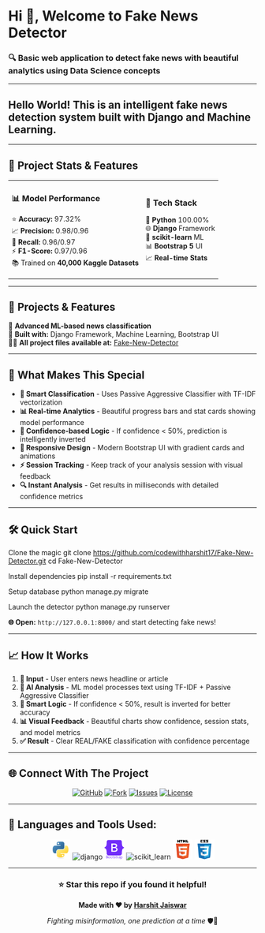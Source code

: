 # Hi 👋, Welcome to Fake News Detector

### 🔍 Basic web application to detect fake news with beautiful analytics using Data Science concepts

---

## Hello World! This is an intelligent fake news detection system built with Django and Machine Learning.


---

## 🚀 **Project Stats & Features**

<table>
<tr>
<td>

### 📊 **Model Performance**
⭐ **Accuracy:** 97.32%    
📈 **Precision:** 0.98/0.96  
🎯 **Recall:** 0.96/0.97  
⚡ **F1-Score:** 0.97/0.96  
📚 Trained on **40,000 Kaggle Datasets** 

</td>
<td>

### 🎨 **Tech Stack**
🐍 **Python** 100.00%  
🌐 **Django** Framework  
🤖 **scikit-learn** ML  
📊 **Bootstrap 5** UI  
📈 **Real-time Stats**  

</td>
</tr>
</table>

---

## 🚀 **Projects & Features**

🔬 **Advanced ML-based news classification**  
🌱 **Built with:** Django Framework, Machine Learning, Bootstrap UI  
👨‍💻 **All project files available at:** [Fake-New-Detector](https://github.com/codewithharshit17/Fake-New-Detector)  

---

## 🌟 **What Makes This Special**

- **🧠 Smart Classification** - Uses Passive Aggressive Classifier with TF-IDF vectorization
- **📊 Real-time Analytics** - Beautiful progress bars and stat cards showing model performance
- **🎯 Confidence-based Logic** - If confidence < 50%, prediction is intelligently inverted
- **📱 Responsive Design** - Modern Bootstrap UI with gradient cards and animations
- **⚡ Session Tracking** - Keep track of your analysis session with visual feedback
- **🔍 Instant Analysis** - Get results in milliseconds with detailed confidence metrics

---

## 🛠️ **Quick Start**
Clone the magic
git clone https://github.com/codewithharshit17/Fake-New-Detector.git
cd Fake-New-Detector

Install dependencies
pip install -r requirements.txt

Setup database
python manage.py migrate

Launch the detector
python manage.py runserver


**🌐 Open:** `http://127.0.0.1:8000/` and start detecting fake news!

---

## 📈 **How It Works**

1. **📝 Input** - User enters news headline or article
2. **🤖 AI Analysis** - ML model processes text using TF-IDF + Passive Aggressive Classifier  
3. **🎯 Smart Logic** - If confidence < 50%, result is inverted for better accuracy
4. **📊 Visual Feedback** - Beautiful charts show confidence, session stats, and model metrics
5. **✅ Result** - Clear REAL/FAKE classification with confidence percentage

---

## 🌐 **Connect With The Project**

<p align="center">
<a href="https://github.com/codewithharshit17/Fake-New-Detector"><img src="https://img.shields.io/github/stars/codewithharshit17/Fake-New-Detector?style=social" alt="GitHub"></a>
<a href="https://github.com/codewithharshit17/Fake-New-Detector/fork"><img src="https://img.shields.io/github/forks/codewithharshit17/Fake-New-Detector?style=social" alt="Fork"></a>
<a href="https://github.com/codewithharshit17/Fake-New-Detector/issues"><img src="https://img.shields.io/github/issues/codewithharshit17/Fake-New-Detector" alt="Issues"></a>
<a href="https://github.com/codewithharshit17/Fake-New-Detector/blob/main/LICENSE"><img src="https://img.shields.io/github/license/codewithharshit17/Fake-New-Detector" alt="License"></a>
</p>

---

## 🔧 **Languages and Tools Used:**

<p align="center">
<img src="https://raw.githubusercontent.com/devicons/devicon/master/icons/python/python-original.svg" alt="python" width="40" height="40"/>
<img src="https://cdn.worldvectorlogo.com/logos/django.svg" alt="django" width="40" height="40"/>
<img src="https://raw.githubusercontent.com/devicons/devicon/master/icons/bootstrap/bootstrap-plain-wordmark.svg" alt="bootstrap" width="40" height="40"/>
<img src="https://upload.wikimedia.org/wikipedia/commons/0/05/Scikit_learn_logo_small.svg" alt="scikit_learn" width="40" height="40"/>
<img src="https://raw.githubusercontent.com/devicons/devicon/master/icons/html5/html5-original-wordmark.svg" alt="html5" width="40" height="40"/>
<img src="https://raw.githubusercontent.com/devicons/devicon/master/icons/css3/css3-original-wordmark.svg" alt="css3" width="40" height="40"/>
</p>

---

<div align="center">

### ⭐ **Star this repo if you found it helpful!**

**Made with ❤️ by [Harshit Jaiswar](https://github.com/codewithharshit17)**

*Fighting misinformation, one prediction at a time* 🛡️📰

</div>

